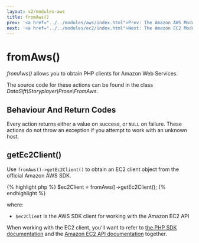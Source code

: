 ```yaml
---
layout: v2/modules-aws
title: fromAws()
prev: '<a href="../../modules/aws/index.html">Prev: The Amazon AWS Module</a>'
next: '<a href="../../modules/ec2/index.html">Next: The Amazon EC2 Module</a>'
---
```


# fromAws()

_fromAws()_ allows you to obtain PHP clients for Amazon Web Services.

The source code for these actions can be found in the class _DataSift\Storyplayer\Prose\FromAws_.

## Behaviour And Return Codes

Every action returns either a value on success, or `NULL` on failure.  These actions do not throw an exception if you attempt to work with an unknown host.

## getEc2Client()

Use `fromAws()->getEc2Client()` to obtain an EC2 client object from the official Amazon AWS SDK.

{% highlight php %}
$ec2Client = fromAws()->getEc2Client();
{% endhighlight %}

where:

* `$ec2Client` is the AWS SDK client for working with the Amazon EC2 API

When working with the EC2 client, you'll want to refer to [the PHP SDK documentation](http://docs.aws.amazon.com/aws-sdk-php-2/guide/latest/service-ec2.html) and the [Amazon EC2 API documentation](http://docs.aws.amazon.com/AWSEC2/latest/APIReference/OperationList-query.html) together.